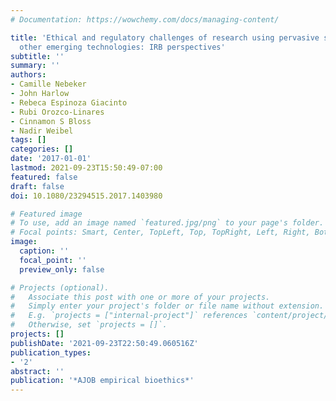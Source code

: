 ```yaml
---
# Documentation: https://wowchemy.com/docs/managing-content/

title: 'Ethical and regulatory challenges of research using pervasive sensing and
  other emerging technologies: IRB perspectives'
subtitle: ''
summary: ''
authors:
- Camille Nebeker
- John Harlow
- Rebeca Espinoza Giacinto
- Rubi Orozco-Linares
- Cinnamon S Bloss
- Nadir Weibel
tags: []
categories: []
date: '2017-01-01'
lastmod: 2021-09-23T15:50:49-07:00
featured: false
draft: false
doi: 10.1080/23294515.2017.1403980

# Featured image
# To use, add an image named `featured.jpg/png` to your page's folder.
# Focal points: Smart, Center, TopLeft, Top, TopRight, Left, Right, BottomLeft, Bottom, BottomRight.
image:
  caption: ''
  focal_point: ''
  preview_only: false

# Projects (optional).
#   Associate this post with one or more of your projects.
#   Simply enter your project's folder or file name without extension.
#   E.g. `projects = ["internal-project"]` references `content/project/deep-learning/index.md`.
#   Otherwise, set `projects = []`.
projects: []
publishDate: '2021-09-23T22:50:49.060516Z'
publication_types:
- '2'
abstract: ''
publication: '*AJOB empirical bioethics*'
---
```

